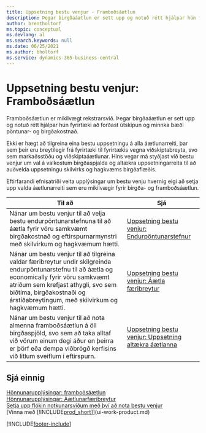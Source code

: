 ```yaml
---
title: Uppsetning bestu venjur - Framboðsáætlun
description: Þegar birgðaáætlun er sett upp og notuð rétt hjálpar hún fyrirtæki að forðast útskipun og minnka bæði pöntunar- og birgðakostnað.
author: brentholtorf
ms.topic: conceptual
ms.devlang: al
ms.search.keywords: null
ms.date: 06/25/2021
ms.author: bholtorf
ms.service: dynamics-365-business-central
---
```

# <a name="setup-best-practices-supply-planning"></a>Uppsetning bestu venjur: Framboðsáætlun
Framboðsáætlun er mikilvægt rekstrarsvið. Þegar birgðaáætlun er sett upp og notuð rétt hjálpar hún fyrirtæki að forðast útskipun og minnka bæði pöntunar- og birgðakostnað.  

 Ekki er hægt að tilgreina eina bestu uppsetningu á alla áætlunarreiti, þar sem þeir eru breytilegir frá fyrirtæki til fyrirtækis vegna viðskiptabreyta, svo sem markaðsstöðu og viðskiptaáætlunar. Hins vegar má styðjast við bestu venjur um val á valkostum birgðaspjalda og altækra uppsetningarreita til að auðvelda uppsetningu skilvirks og hagkvæms birgðaflæðis.  

 Eftirfarandi efnisatriði veita upplýsingar um bestu venju hvernig eigi að setja upp valda áætlunarreiti sem eru mikilvægir fyrir birgða- og framboðsáætlun.  

|**Til að**|**Sjá**|  
|------------|-------------|  
|Nánar um bestu venjur til að velja bestu endurpöntunarstefnuna til að áætla fyrir vöru samkvæmt birgðakostnað og eftirspurnarmynstri með skilvirkum og hagkvæmum hætti.|[Uppsetning bestu venjur: Endurpöntunarstefnur](setup-best-practices-reordering-policies.md)|  
|Nánar um bestu venjur til að tilgreina valdar færibreytur undir skilgreinda endurpöntunarstefnu til að áætla og economically fyrir vöru samkvæmt atriðum sem krefjast athygli, svo sem biðtíma, birgðakostnaði og árstíðabreytingum, með skilvirkum og hagkvæmum hætti.|[Uppsetning bestu venjur: Áætla færibreytur](setup-best-practices-planning-parameters.md)|  
|Nánar um bestu venjur til að nota almenna framboðsáætlun á öll birgðaspjöld, svo sem að taka alltaf við vörum einum degi áður en þeirra er þörf eða dempa viðbrögð kerfisins við litlum sveiflum í eftirspurn.|[Uppsetning bestu venjur: Uppsetning altækra áætlanna](setup-best-practices-global-planning-setup.md)|  

## <a name="see-also"></a>Sjá einnig
 [Hönnunarupplýsingar: framboðsáætlun](design-details-supply-planning.md)   
 [Hönnunarupplýsingar: Áætlunarfæribreytur](design-details-planning-parameters.md)   
 [Setja upp flókin notkunarsviðum með því að nota bestu venjur](set-up-complex-application-areas-using-best-practices.md)  
 [Vinna með [!INCLUDE[prod_short](includes/prod_short.md)]](ui-work-product.md)


[!INCLUDE[footer-include](includes/footer-banner.md)]
